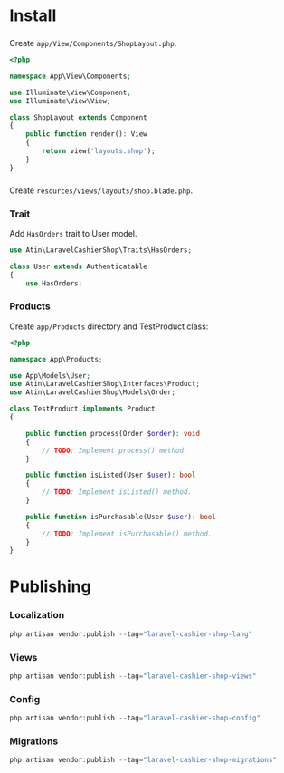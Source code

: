 # Install
###
Create ```app/View/Components/ShopLayout.php```.
```php
<?php

namespace App\View\Components;

use Illuminate\View\Component;
use Illuminate\View\View;

class ShopLayout extends Component
{
    public function render(): View
    {
        return view('layouts.shop');
    }
}
```

###
Create ```resources/views/layouts/shop.blade.php```.

### Trait
Add ```HasOrders``` trait to User model.

```php
use Atin\LaravelCashierShop\Traits\HasOrders;

class User extends Authenticatable
{
    use HasOrders;
```

### Products
Create ```app/Products``` directory and TestProduct class:

```php
<?php

namespace App\Products;

use App\Models\User;
use Atin\LaravelCashierShop\Interfaces\Product;
use Atin\LaravelCashierShop\Models\Order;

class TestProduct implements Product
{

    public function process(Order $order): void
    {
        // TODO: Implement process() method.
    }

    public function isListed(User $user): bool
    {
        // TODO: Implement isListed() method.
    }

    public function isPurchasable(User $user): bool
    {
        // TODO: Implement isPurchasable() method.
    }
}
```

# Publishing
### Localization
```php
php artisan vendor:publish --tag="laravel-cashier-shop-lang"
```

### Views
```php
php artisan vendor:publish --tag="laravel-cashier-shop-views"
```

### Config
```php
php artisan vendor:publish --tag="laravel-cashier-shop-config"
```

### Migrations
```php
php artisan vendor:publish --tag="laravel-cashier-shop-migrations"
```
